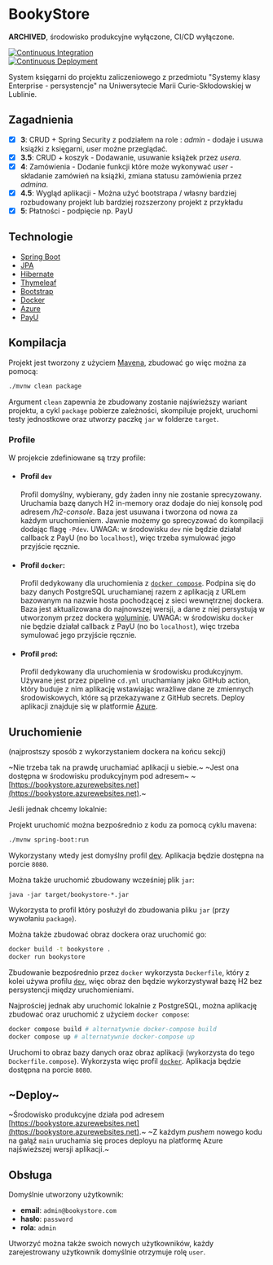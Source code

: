# BookyStore

**ARCHIVED**, środowisko produkcyjne wyłączone, CI/CD wyłączone.

[![Continuous Integration](https://github.com/mMosiur/bookystore/actions/workflows/ci.yml/badge.svg)](https://github.com/mMosiur/bookystore/actions/workflows/ci.yml) \
[![Continuous Deployment](https://github.com/mMosiur/bookystore/actions/workflows/cd.yml/badge.svg)](https://github.com/mMosiur/bookystore/actions/workflows/cd.yml)

System księgarni do projektu zaliczeniowego z przedmiotu "Systemy klasy Enterprise - persystencje" na Uniwersytecie Marii Curie-Skłodowskiej w Lublinie.

## Zagadnienia

- [x] **3**: CRUD + Spring Security z podziałem na role : *admin* - dodaje i usuwa książki z księgarni, *user* możne przeglądać.
- [x] **3.5**: CRUD + koszyk - Dodawanie, usuwanie książek przez *usera*.
- [x] **4**: Zamówienia - Dodanie funkcji które może wykonywać *user* - składanie zamówień na książki, zmiana statusu zamówienia przez *admina*.
- [x] **4.5**: Wygląd aplikacji - Można użyć bootstrapa / własny bardziej rozbudowany projekt lub bardziej rozszerzony projekt z przykładu
- [x] **5**: Płatności - podpięcie np. PayU

## Technologie

- [Spring Boot](https://spring.io/projects/spring-boot)
- [JPA](https://spring.io/projects/spring-data-jpa)
- [Hibernate](https://hibernate.org/)
- [Thymeleaf](https://www.thymeleaf.org/)
- [Bootstrap](https://getbootstrap.com/)
- [Docker](https://www.docker.com/)
- [Azure](https://azure.microsoft.com/pl-pl/)
- [PayU](https://developers.payu.com/pl/overview.html)

## Kompilacja

Projekt jest tworzony z użyciem [Mavena](https://maven.apache.org/), zbudować go więc można za pomocą:

``` bash
./mvnw clean package
```

Argument `clean` zapewnia że zbudowany zostanie najświeższy wariant projektu, a cykl `package` pobierze zależności,
skompiluje projekt, uruchomi testy jednostkowe oraz utworzy paczkę `jar` w folderze `target`.

### Profile

W projekcie zdefiniowane są trzy profile:

- #### Profil `dev`
  
  Profil domyślny, wybierany, gdy żaden inny nie zostanie sprecyzowany.
  Uruchamia bazę danych H2 in-memory oraz dodaje do niej konsolę pod adresem */h2-console*.
  Baza jest usuwana i tworzona od nowa za każdym uruchomieniem.
  Jawnie możemy go sprecyzować do kompilacji dodając flagę `-Pdev`.
  UWAGA: w środowisku `dev` nie będzie działał callback z PayU (no bo `localhost`),
  więc trzeba symulować jego przyjście ręcznie.

- #### Profil `docker`:

  Profil dedykowany dla uruchomienia z [`docker compose`](https://docs.docker.com/compose/).
  Podpina się do bazy danych PostgreSQL uruchamianej razem z aplikacją z URLem bazowanym
  na nazwie hosta pochodzącej z sieci wewnętrznej dockera.
  Baza jest aktualizowana do najnowszej wersji, a dane z niej persystują w utworzonym przez
  dockera [woluminie](https://docs.docker.com/storage/volumes/).
  UWAGA: w środowisku `docker` nie będzie działał callback z PayU (no bo `localhost`),
  więc trzeba symulować jego przyjście ręcznie.

- #### Profil `prod`:

  Profil dedykowany dla uruchomienia w środowisku produkcyjnym.
  Używane jest przez pipeline `cd.yml` uruchamiany jako GitHub action,
  który buduje z nim aplikację wstawiając wrażliwe dane ze zmiennych środowiskowych,
  które są przekazywane z GitHub secrets. Deploy aplikacji znajduje się w platformie [Azure](https://azure.microsoft.com/pl-pl/).

## Uruchomienie

(najprostszy sposób z wykorzystaniem dockera na końcu sekcji)

~Nie trzeba tak na prawdę uruchamiać aplikacji u siebie.~
~Jest ona dostępna w środowisku produkcyjnym pod adresem~
~[https://bookystore.azurewebsites.net](https://bookystore.azurewebsites.net).~

Jeśli jednak chcemy lokalnie:

Projekt uruchomić można bezpośrednio z kodu za pomocą cyklu mavena:

``` bash
./mvnw spring-boot:run
```

Wykorzystany wtedy jest domyślny profil [dev](#profil-dev).
Aplikacja będzie dostępna na porcie `8080`.

Można także uruchomić zbudowany wcześniej plik `jar`:

```
java -jar target/bookystore-*.jar
```

Wykorzysta to profil który posłużył do zbudowania pliku `jar` (przy wywołaniu `package`).

Można także zbudować obraz dockera oraz uruchomić go:

``` bash
docker build -t bookystore .
docker run bookystore
```

Zbudowanie bezpośrednio przez `docker` wykorzysta `Dockerfile`, który z kolei używa profilu [`dev`](#profil-dev),
więc obraz den będzie wykorzystywał bazę H2 bez persystencji między uruchomieniami.

Najprościej jednak aby uruchomić lokalnie z PostgreSQL,
można aplikację zbudować oraz uruchomić z użyciem `docker compose`:

``` bash
docker compose build # alternatywnie docker-compose build
docker compose up # alternatywnie docker-compose up
```

Uruchomi to obraz bazy danych oraz obraz aplikacji (wykorzysta do tego `Dockerfile.compose`).
Wykorzysta więc profil [`docker`](#profil-docker).
Aplikacja będzie dostępna na porcie `8080`.

## ~Deploy~

~Środowisko produkcyjne działa pod adresem [https://bookystore.azurewebsites.net](https://bookystore.azurewebsites.net).~
~Z każdym *pushem* nowego kodu na gałąź `main` uruchamia się proces deployu na platformę Azure najświeższej wersji aplikacji.~

## Obsługa

Domyślnie utworzony użytkownik:

- **email**: `admin@bookystore.com`
- **hasło**: `password`
- **rola**: `admin`

Utworzyć można także swoich nowych użytkowników,
każdy zarejestrowany użytkownik domyślnie otrzymuje rolę `user`.
